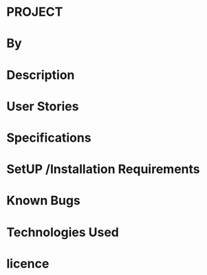 # PROJECT

# By <name>

# Description
# User Stories
# Specifications
# SetUP /Installation Requirements
# Known Bugs
# Technologies Used
# licence